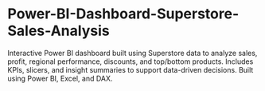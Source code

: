 # Power-BI-Dashboard-Superstore-Sales-Analysis
Interactive Power BI dashboard built using Superstore data to analyze sales, profit, regional performance, discounts, and top/bottom products. Includes KPIs, slicers, and insight summaries to support data-driven decisions. Built using Power BI, Excel, and DAX.
